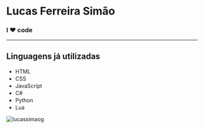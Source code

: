 # Lucas Ferreira Simão
### I ❤️ code

------------

## Linguagens já utilizadas
- HTML  <img width="16px" src="https://cdn.jsdelivr.net/gh/devicons/devicon/icons/html5/html5-plain.svg" />
- CSS <img width="16px" src="https://cdn.jsdelivr.net/gh/devicons/devicon/icons/css3/css3-plain.svg" />
- JavaScript <img width="16px" src="https://cdn.jsdelivr.net/gh/devicons/devicon/icons/javascript/javascript-plain.svg" />
- C# <img width="16px" src="https://cdn.jsdelivr.net/gh/devicons/devicon/icons/csharp/csharp-plain.svg" />
- Python <img width="16px" src="https://cdn.jsdelivr.net/gh/devicons/devicon/icons/python/python-plain.svg" />
- Lua <img width="16px" src="https://cdn.jsdelivr.net/gh/devicons/devicon/icons/lua/lua-plain.svg" />

<img align="center" src="https://github-readme-stats.vercel.app/api?username=Lucassimaog6&show_icons=true&theme=gruvbox&locale=pt-BR" alt="lucassimaog"/>
